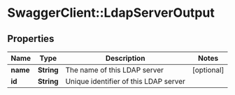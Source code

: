 # SwaggerClient::LdapServerOutput

## Properties
Name | Type | Description | Notes
------------ | ------------- | ------------- | -------------
**name** | **String** | The name of this LDAP server | [optional] 
**id** | **String** | Unique identifier of this LDAP server | 


